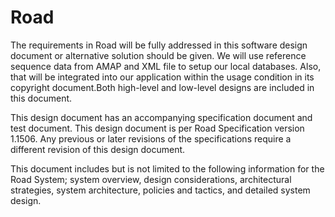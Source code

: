 # Road
The requirements in Road will be fully addressed in this software design document or alternative 
solution should be given. We will use reference sequence data from AMAP and XML file to setup 
our local databases. Also, that will be integrated into our application within the usage condition in 
its copyright document.Both high-level and low-level designs are included in this document. 
 
This design document has an accompanying specification document and test document.  This 
design document is per Road Specification version 1.1506.  Any previous or later revisions of the 
specifications require a different revision of this design document. 
 
This document includes but is not limited to the following information for the Road System; system 
overview, design considerations, architectural strategies, system architecture, policies and tactics, 
and detailed system design. 
